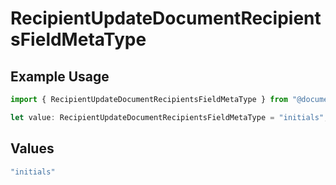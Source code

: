 # RecipientUpdateDocumentRecipientsFieldMetaType

## Example Usage

```typescript
import { RecipientUpdateDocumentRecipientsFieldMetaType } from "@documenso/sdk-typescript/models/operations";

let value: RecipientUpdateDocumentRecipientsFieldMetaType = "initials";
```

## Values

```typescript
"initials"
```
